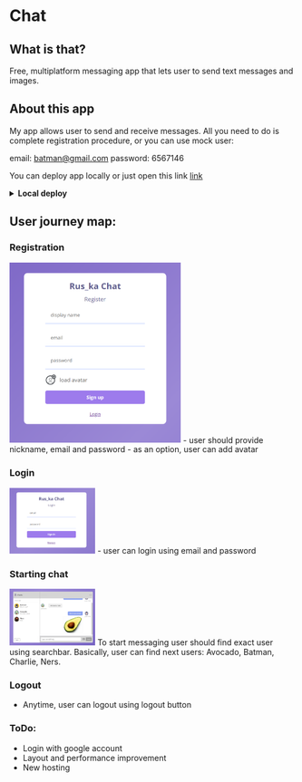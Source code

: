 

# Chat

## What is that?
Free, multiplatform messaging app that lets user to send text messages and images. 

## About this app

My app allows user to send and receive messages. 
All you need to do is complete registration procedure, or you can use mock user:

email: batman@gmail.com
password: 6567146

You can deploy app locally or just open this link [link](http://f916053x.beget.tech/)

<details>
  <summary><b>Local deploy</b></summary>
  
### `npm start`

Runs the app in the development mode.\
Open [http://localhost:3000](http://localhost:3000) to view it in your browser.

The page will reload when you make changes.\
You may also see any lint errors in the console.

### `npm test`

Launches the test runner in the interactive watch mode.\
See the section about [running tests](https://facebook.github.io/create-react-app/docs/running-tests) for more information.

### `npm run build`

Builds the app for production to the `build` folder.\
It correctly bundles React in production mode and optimizes the build for the best performance.

The build is minified and the filenames include the hashes.\
Your app is ready to be deployed!

See the section about [deployment](https://facebook.github.io/create-react-app/docs/deployment) for more information.

### `npm run eject`

**Note: this is a one-way operation. Once you `eject`, you can't go back!**

If you aren't satisfied with the build tool and configuration choices, you can `eject` at any time. This command will remove the single build dependency from your project.

Instead, it will copy all the configuration files and the transitive dependencies (webpack, Babel, ESLint, etc) right into your project so you have full control over them. All of the commands except `eject` will still work, but they will point to the copied scripts so you can tweak them. At this point you're on your own.

You don't have to ever use `eject`. The curated feature set is suitable for small and middle deployments, and you shouldn't feel obligated to use this feature. However we understand that this tool wouldn't be useful if you couldn't customize it when you are ready for it.
</details>

## User journey map:

### Registration
<img alt="register" width = '60%' src="readme/register.png" />
  - user should provide nickname, email and password
  - as an option, user can add avatar

### Login
<img alt="login" width = '30%' src="readme/login.png" />
  - user can login using email and password

### Starting chat
<img alt="chat" width = '30%' src="readme/chat.png" />
  To start messaging user should find exact user using searchbar.
  Basically, user can find next users: Avocado, Batman, Charlie, Ners.

### Logout
  - Anytime, user can logout using logout button
  

### ToDo:

- Login with google account
- Layout and performance improvement
- New hosting

